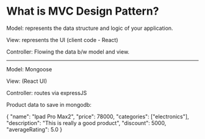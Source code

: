 # What is MVC Design Pattern?

  Model: represents the data structure and logic of your application.

  View: represents the UI (client code - React)

  Controller: Flowing the data b/w model and view.

  -------------------------------------------

  Model: Mongoose

  View: (React UI)

  Controller: routes via expressJS


  Product data to save in mongodb:

  {
   "name": "Ipad Pro Max2",
   "price": 78000,
   "categories": ["electronics"],
   "description": "This is really a good product",
   "discount": 5000,
   "averageRating": 5.0
}